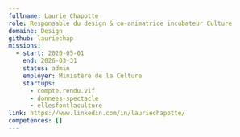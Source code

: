 ```yaml
---
fullname: Laurie Chapotte
role: Responsable du design & co-animatrice incubateur Culture
domaine: Design
github: lauriechap
missions:
  - start: 2020-05-01
    end: 2026-03-31
    status: admin
    employer: Ministère de la Culture
    startups:
      - compte.rendu.vif
      - donnees-spectacle
      - ellesfontlaculture
link: https://www.linkedin.com/in/lauriechapotte/
competences: []
---
```

